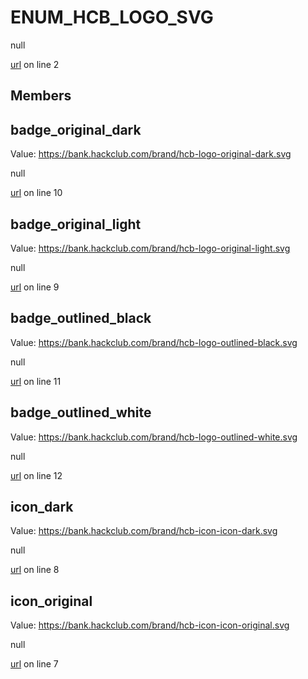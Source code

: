 # ENUM_HCB_LOGO_SVG

null 

[url](https://github.com/devramsean0/hcb.js/blob/000bc96/src/enums/hcb_logos.ts#L2) on line 2  

## Members
## badge_original_dark
Value: https://bank.hackclub.com/brand/hcb-logo-original-dark.svg 

null 

[url](https://github.com/devramsean0/hcb.js/blob/000bc96/src/enums/hcb_logos.ts#L10) on line 10  

## badge_original_light
Value: https://bank.hackclub.com/brand/hcb-logo-original-light.svg 

null 

[url](https://github.com/devramsean0/hcb.js/blob/000bc96/src/enums/hcb_logos.ts#L9) on line 9  

## badge_outlined_black
Value: https://bank.hackclub.com/brand/hcb-logo-outlined-black.svg 

null 

[url](https://github.com/devramsean0/hcb.js/blob/000bc96/src/enums/hcb_logos.ts#L11) on line 11  

## badge_outlined_white
Value: https://bank.hackclub.com/brand/hcb-logo-outlined-white.svg 

null 

[url](https://github.com/devramsean0/hcb.js/blob/000bc96/src/enums/hcb_logos.ts#L12) on line 12  

## icon_dark
Value: https://bank.hackclub.com/brand/hcb-icon-icon-dark.svg 

null 

[url](https://github.com/devramsean0/hcb.js/blob/000bc96/src/enums/hcb_logos.ts#L8) on line 8  

## icon_original
Value: https://bank.hackclub.com/brand/hcb-icon-icon-original.svg 

null 

[url](https://github.com/devramsean0/hcb.js/blob/000bc96/src/enums/hcb_logos.ts#L7) on line 7  
